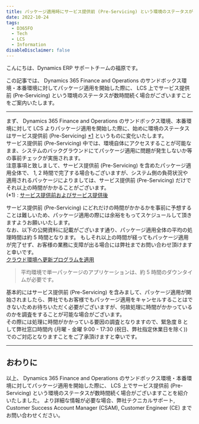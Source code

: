 ```yaml
---
title: パッケージ適用時にサービス提供前 (Pre-Servicing) という環境のステータスが数時間続く場合について
date: 2022-10-24
tags:
  - D365FO
  - Tech
  - LCS
  - Information
disableDisclaimer: false
---
```


こんにちは、Dynamics ERP サポートチームの福原です。

この記事では、 Dynamics 365 Finance and Operations のサンドボックス環境・本番環境に対してパッケージ適用を開始した際に、 LCS 上でサービス提供前 (Pre-Servicing) という環境のステータスが数時間続く場合がございますことをご案内いたします。
<!-- more -->
---

まず、 Dynamics 365 Finance and Operations のサンドボックス環境、本番環境に対して LCS よりパッケージ適用を開始した際に、始めに環境のステータスはサービス提供前 (Pre-Servicing) [*1](#link1) というものに変化いたします。  
サービス提供前 (Pre-Servicing) 中では、環境自体にアクセスすることが可能なまま、システムのバックグラウンドにてパッケージ適用に問題が発生しないか等の事前チェックが実施されます。  
注意事項と致しまして、サービス提供前 (Pre-Servicing) を含めたパッケージ適用全体で、 1, 2 時間で完了する場合もございますが、システム側の負荷状況や適用されるパッケージによりましては、サービス提供前 (Pre-Servicing) だけでそれ以上の時間がかかることがございます。  
<a id='link1'></a> (*1) : [サービス提供前およびサービス提供後](https://learn.microsoft.com/ja-jp/dynamics365/fin-ops-core/dev-itpro/lifecycle-services/pre-post-servicing)

サービス提供前 (Pre-Servicing) にどれだけの時間がかかるかを事前に予想することは難しいため、パッケージ適用の際には余裕をもってスケジュールして頂きますようお願いいたします。  
なお、以下の公開資料に記載がございます通り、パッケージ適用全体の平均の処理時間は約 5 時間となります。
もしそれ以上の時間が経ってもパッケージ適用が完了せず、お客様の業務に支障が出る場合には弊社までお問い合わせ頂けますと幸いです。  
[クラウド環境へ更新プログラムを適用](https://learn.microsoft.com/ja-jp/dynamics365/fin-ops-core/dev-itpro/deployment/apply-deployable-package-system)  
> 平均環境で単一パッケージのアプリケーションは、約 5 時間のダウンタイムが必要です。  
  
基本的にはサービス提供前 (Pre-Servicing) を含みまして、パッケージ適用が開始されましたら、弊社でもお客様でもパッケージ適用をキャンセルすることはできないためお待ちいただく必要がございますが、何故処理に時間がかかっているのかを調査をすることが可能な場合がございます。  
その際には処理に時間がかかっている要因の調査となりますので、緊急度 B として弊社窓口時間内 (月曜 - 金曜 9:00 - 17:30 (祝日、弊社指定休業日を除く)) でのご対応となりますことをご了承頂けますと幸いです。  
  
  
---
## おわりに  
以上、 Dynamics 365 Finance and Operations のサンドボックス環境・本番環境に対してパッケージ適用を開始した際に、 LCS 上でサービス提供前 (Pre-Servicing) という環境のステータスが数時間続く場合がございますことを紹介いたしました。
より詳細な情報が必要な場合、弊社テクニカルサポート, Customer Success Account Manager (CSAM), Customer Engineer (CE) までお問い合わせください。
